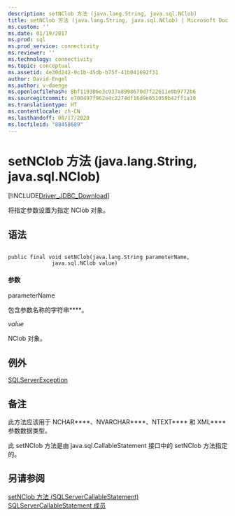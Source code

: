 ```yaml
---
description: setNClob 方法 (java.lang.String, java.sql.NClob)
title: setNClob 方法 (java.lang.String, java.sql.NClob) | Microsoft Docs
ms.custom: ''
ms.date: 01/19/2017
ms.prod: sql
ms.prod_service: connectivity
ms.reviewer: ''
ms.technology: connectivity
ms.topic: conceptual
ms.assetid: 4e30d242-0c1b-45db-b75f-41b041692f31
author: David-Engel
ms.author: v-daenge
ms.openlocfilehash: 8bf119306e3c937a8998670d7f22611e0b9772b6
ms.sourcegitcommit: e700497f962e4c2274df16d9e651059b42ff1a10
ms.translationtype: HT
ms.contentlocale: zh-CN
ms.lasthandoff: 08/17/2020
ms.locfileid: "88458689"
---
```

# <a name="setnclob-method-javalangstring-javasqlnclob"></a>setNClob 方法 (java.lang.String, java.sql.NClob)
[!INCLUDE[Driver_JDBC_Download](../../../includes/driver_jdbc_download.md)]

  将指定参数设置为指定 NClob 对象。  
  
## <a name="syntax"></a>语法  
  
```  
  
public final void setNClob(java.lang.String parameterName,  
              java.sql.NClob value)  
```  
  
#### <a name="parameters"></a>参数  
 parameterName  
  
 包含参数名称的字符串****。  
  
 *value*  
  
 NClob 对象。  
  
## <a name="exceptions"></a>例外  
 [SQLServerException](../../../connect/jdbc/reference/sqlserverexception-class.md)  
  
## <a name="remarks"></a>备注  
 此方法应该用于 NCHAR****、NVARCHAR****、NTEXT**** 和 XML**** 参数数据类型。  
  
 此 setNClob 方法是由 java.sql.CallableStatement 接口中的 setNClob 方法指定的。  
  
## <a name="see-also"></a>另请参阅  
 [setNClob 方法 &#40;SQLServerCallableStatement&#41;](../../../connect/jdbc/reference/setnclob-method-sqlservercallablestatement.md)   
 [SQLServerCallableStatement 成员](../../../connect/jdbc/reference/sqlservercallablestatement-members.md)  
  
  
